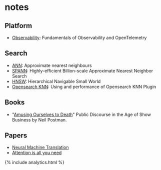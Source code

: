 # notes

## Platform
 - [Observability](https://jeadie.github.io/notes/observability): Fundamentals of Observability and OpenTelemetry


## Search
- [ANN](https://jeadie.github.io/notes/anns): Approximate nearest neighbours
- [SPANN](https://jeadie.github.io/notes/spann): Highly-efficient Billion-scale Approximate Nearest Neighbor Search
- [HNSW](https://jeadie.github.io/notes/hnsw.html): Hierarchical Navigable Small World
- [Opensearch KNN](https://jeadie.github.io/notes/opensearch-knn): Using and performance of Opensearch KNN Plugin

## Books
 - "[Amusing Ourselves to Death](https://jeadie.github.io/notes/amusing-ourselves-to-death.html)" Public Discourse in the Age of Show Business by Neil Postman.

## Papers
 - [Neural Machine Translation](https://jeadie.github.io/notes/neural-machine-translation)
 - [Attention is all you need](https://jeadie.github.io/notes/attention-is-all-you-need)
 
{% include analytics.html %}
